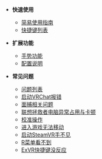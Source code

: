 - __快速使用__
  - [简易使用指南](/zh-cn/guide.md)
  - [快捷键列表](/zh-cn/hotkey.md#按键设置)

- __扩展功能__
  - [手势功能](/zh-cn/gestura.md)
  - [配置说明](/zh-cn/config_info.md)

- __常见问题__
  - [问题列表](/zh-cn/problems_list.md)
  - [启动VRChat报错](/zh-cn/problems.md#启动VRChat报错)
  - [面捕相关问题](/zh-cn/problems.md#面捕常见问题)
  - [联想拯救者电脑异常占用与卡顿](/zh-cn/problems.md#联想拯救者电脑异常占用与卡顿问题)
  - [校准操作](/zh-cn/problems.md#校准问题)
  - [进入游戏无法移动](/zh-cn/problems.md#游戏内操作问题)
  - [启动SteamVR手不见](/zh-cn/problems.md#启动SteamVR手不见)
  - [R菜单看不到](/zh-cn/problems.md#R菜单看不到)
  - [ExVR快捷键没反应](/zh-cn/problems.md#ExVR快捷键没反应)